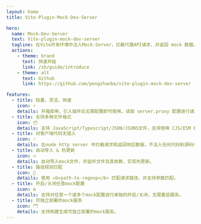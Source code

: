 ```yaml
---
layout: home
title: Vite-Plugin-Mock-Dev-Server

hero:
  name: Mock-Dev-Server
  text: Vite-plugin-mock-dev-server
  tagline: 在Vite开发环境中注入Mock-Server，拦截代理API请求，并返回 mock 数据。
  actions:
    - theme: brand
      text: 快速开始
      link: /zh/guide/introduce
    - theme: alt
      text: Github
      link: https://github.com/pengzhanbo/vite-plugin-mock-dev-server

features:
  - title: 轻量，灵活，快速
    icon: ⚡️
    details: 开箱即用，引入插件后无需配置即可使用，读取 server.proxy 配置进行请求拦截。
  - title: 支持多种文件格式
    icon: 📦
    details: 支持 JavaScript/Typescript/JSON/JSON5文件，支持使用 CJS/ESM 模块类型。
  - title: 对客户端代码无侵入
    icon: 💡
    details: 在node http server 中拦截请求和返回响应数据，不注入任何代码到源码中。
  - title: 自动导入 & 热更新
    icon: 🔥
    details: 自动导入mock文件，并监听文件及其依赖，实现热更新。
  - title: 路径规则匹配
    icon: 🦾
    details: 使用 <b>path-to-regexp</b> 匹配请求路径，并支持参数匹配。
  - title: 开启/关闭任意mock配置
    icon: ⚙️
    details: 支持对任意一个或多个mock配置进行单独的开启/关闭，无需重启服务。
  - title: 可独立部署的mock服务
    icon: 🗂
    details: 支持构建生成可独立部署的mock服务。
---
```

